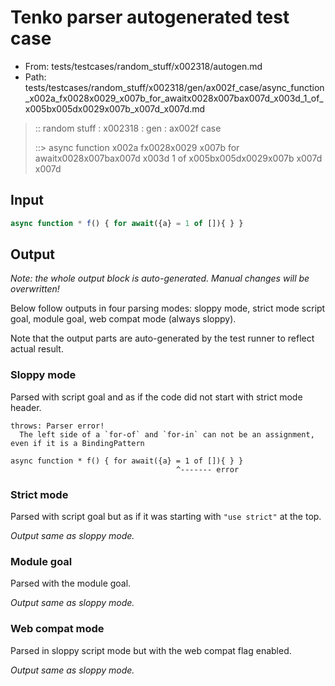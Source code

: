 # Tenko parser autogenerated test case

- From: tests/testcases/random_stuff/x002318/autogen.md
- Path: tests/testcases/random_stuff/x002318/gen/ax002f_case/async_function_x002a_fx0028x0029_x007b_for_awaitx0028x007bax007d_x003d_1_of_x005bx005dx0029x007b_x007d_x007d.md

> :: random stuff : x002318 : gen : ax002f case
>
> ::> async function x002a fx0028x0029 x007b for awaitx0028x007bax007d x003d 1 of x005bx005dx0029x007b x007d x007d

## Input


`````js
async function * f() { for await({a} = 1 of []){ } }
`````

## Output

_Note: the whole output block is auto-generated. Manual changes will be overwritten!_

Below follow outputs in four parsing modes: sloppy mode, strict mode script goal, module goal, web compat mode (always sloppy).

Note that the output parts are auto-generated by the test runner to reflect actual result.

### Sloppy mode

Parsed with script goal and as if the code did not start with strict mode header.

`````
throws: Parser error!
  The left side of a `for-of` and `for-in` can not be an assignment, even if it is a BindingPattern

async function * f() { for await({a} = 1 of []){ } }
                                     ^------- error
`````

### Strict mode

Parsed with script goal but as if it was starting with `"use strict"` at the top.

_Output same as sloppy mode._

### Module goal

Parsed with the module goal.

_Output same as sloppy mode._

### Web compat mode

Parsed in sloppy script mode but with the web compat flag enabled.

_Output same as sloppy mode._
